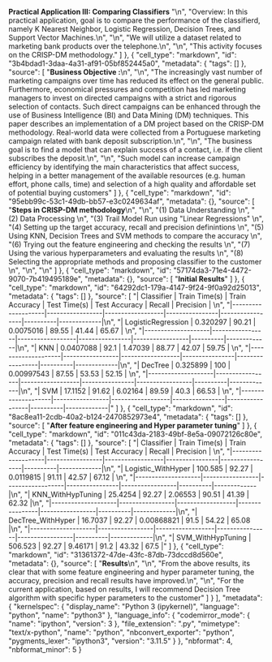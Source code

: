 **Practical Application III: Comparing Classifiers**
    "\n",
    "Overview: In this practical application, goal is to compare the performance of the classifierd, namely K Nearest Neighbor, Logistic Regression, Decision Trees, and Support Vector Machines.\n",
    "\n",
    "We will utilize a dataset related to marketing bank products over the telephone.\n",
    "\n",
    "This activity focuses on the CRISP-DM methodology."
   ]
  },
  {
   "cell_type": "markdown",
   "id": "3b4bdad1-3daa-4a31-af91-05bf852445a0",
   "metadata": {
    "tags": []
   },
   "source": [
    "**Business Objective :**\n",
    "\n",
    "The increasingly vast number of marketing campaigns over time has reduced its effect on the general public. Furthermore, economical pressures and competition has led marketing managers to invest on directed campaigns with a strict and rigorous selection of contacts. Such direct campaigns can be enhanced through the use of Business Intelligence (BI) and Data Mining (DM) techniques. This paper describes an implementation of a DM project based on the CRISP-DM methodology. Real-world data were collected from a Portuguese marketing campaign related with bank deposit subscription.\n",
    "\n",
    "The business goal is to find a model that can explain success of a contact, i.e. if the client subscribes the deposit.\n",
    "\n",
    "Such model can increase campaign efficiency by identifying the main characteristics that affect success, helping in a better management of the available resources (e.g. human effort, phone calls, time) and selection of a high quality and affordable set of potential buying customers"
   ]
  },
  {
   "cell_type": "markdown",
   "id": "95ebb99c-53c1-49db-bb57-e3c0249634af",
   "metadata": {},
   "source": [
    "**Steps in CRISP-DM methodology**\n",
    "\n",
    "(1) Data Understanding     \n",
    "(2) Data Processing      \n",
    "(3) Trail Model Run using \"Linear Regressions\"     \n",
    "(4) Setting up the target accuracy, recall and precision definintions     \n",
    "(5) Using KNN, Decision Trees and SVM methods to compare the accuracy      \n",
    "(6) Trying out the feature engineering and checking the results        \n",
    "(7) Using the various hyperparameters and evaluating the results        \n",
    "(8) Selecting the appropriate methods and proposing classifier to the customer          \n",
    "\n",
    "\n"
   ]
  },
  {
   "cell_type": "markdown",
   "id": "57174da3-71e4-4472-9070-7b419495189e",
   "metadata": {},
   "source": [
    "**Initial Results**"
   ]
  },
  {
   "cell_type": "markdown",
   "id": "64292dc1-179a-4147-9f24-9f0a92d25013",
   "metadata": {
    "tags": []
   },
   "source": [
    "| Classifier         |   Train Time(s) |   Train Accuracy |   Test Time(s) |   Test Accuracy |   Recall |   Precision |   \n",
    "|--------------------|-----------------|------------------|----------------|-----------------|----------|-------------|\n",
    "| LogisticRegression |       0.320297  |            90.21 |     0.0075016  |           89.55 |    41.44 |       65.67 |    \n",
    "|--------------------|-----------------|------------------|----------------|-----------------|----------|-------------|\n",
    "| KNN                |       0.0407088 |            92.1  |     1.47039    |           88.77 |    42.07 |       59.75 |     \n",
    "|--------------------|-----------------|------------------|----------------|-----------------|----------|-------------|\n",
    "| DecTree            |       0.325899  |           100    |     0.00997543 |           87.55 |    53.53 |       52.15 | \n",
    "|--------------------|-----------------|------------------|----------------|-----------------|----------|-------------|\n",
    "| SVM                |      17.1152    |            91.62 |     6.02164    |           89.59 |    40.3  |       66.53 | \n",
    "|--------------------|-----------------|------------------|----------------|-----------------|----------|-------------|"
   ]
  },
  {
   "cell_type": "markdown",
   "id": "8ac8ea11-2cdb-40a2-b124-2470852973e4",
   "metadata": {
    "tags": []
   },
   "source": [
    "**After feature engineering and Hyper parameter tuning**"
   ]
  },
  {
   "cell_type": "markdown",
   "id": "011c43da-2183-49bf-8e5a-09072126c80e",
   "metadata": {
    "tags": []
   },
   "source": [
    "| Classifier         |   Train Time(s) |   Train Accuracy |   Test Time(s) |   Test Accuracy |   Recall |   Precision |  \n",
    "|--------------------|-----------------|------------------|----------------|-----------------|----------|-------------|\n",
    "| Logistic_WithHyper |        100.585  |            92.27 |     0.0119815  |           91.11 |    42.57 |       67.12 | \n",
    "|--------------------|-----------------|------------------|----------------|-----------------|----------|-------------|\n",
    "| KNN_WithHypTuning  |         25.4254 |            92.27 |     2.06553    |           90.51 |    41.39 |       62.32 |\n",
    "|--------------------|-----------------|------------------|----------------|-----------------|----------|-------------|\n",
    "| DecTree_WithHyper  |         16.7037 |            92.27 |     0.00868821 |           91.5  |    54.22 |       65.08 |\n",
    "|--------------------|-----------------|------------------|----------------|-----------------|----------|-------------|\n",
    "| SVM_WithHypTuning  |        506.523  |            92.27 |     9.46171    |           91.2  |    43.32 |       67.5  |"
   ]
  },
  {
   "cell_type": "markdown",
   "id": "31361372-47de-43fc-87db-73dccd8d560e",
   "metadata": {},
   "source": [
    "**Results**\n",
    "\n",
    "From the above results, its clear that with some feature engineering and hyper parameter tuning, the accuracy, precision and recall results have improved.\n",
    "\n",
    "For the current application, based on results, I will recommend Decision Tree algorithm with specific hyper parameters to the customer"
   ]
  }
 ],
 "metadata": {
  "kernelspec": {
   "display_name": "Python 3 (ipykernel)",
   "language": "python",
   "name": "python3"
  },
  "language_info": {
   "codemirror_mode": {
    "name": "ipython",
    "version": 3
   },
   "file_extension": ".py",
   "mimetype": "text/x-python",
   "name": "python",
   "nbconvert_exporter": "python",
   "pygments_lexer": "ipython3",
   "version": "3.11.5"
  }
 },
 "nbformat": 4,
 "nbformat_minor": 5
}
